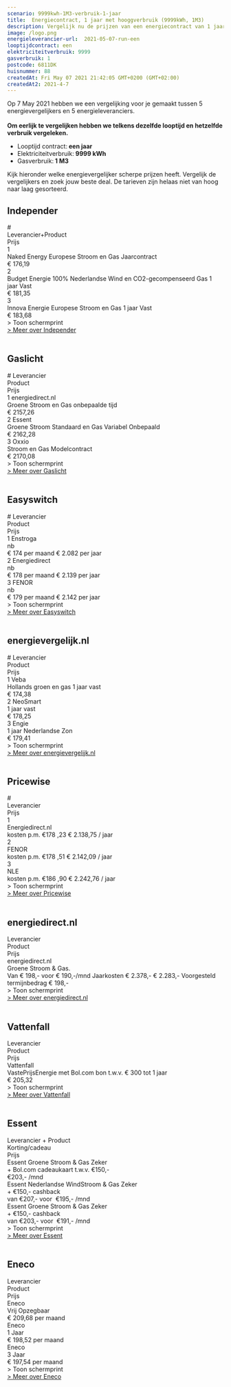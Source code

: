 ```yaml
---
scenario: 9999kwh-1M3-verbruik-1-jaar  
title:  Energiecontract, 1 jaar met hooggverbruik (9999kWh, 1M3)  
description: Vergelijk nu de prijzen van een energiecontract van 1 jaar - hooggverbruik  
image: /logo.png  
energieleverancier-url:  2021-05-07-run-een  
looptijdcontract: een  
elektriciteitverbruik: 9999  
gasverbruik: 1  
postcode: 6811DK  
huisnummer: 88  
createdAt: Fri May 07 2021 21:42:05 GMT+0200 (GMT+02:00)  
createdAt2: 2021-4-7  
---
```

<div class="bg-white rounded mt-10 p-2 text-lg">Op 7 May 2021 hebben we een vergelijking voor je gemaakt tussen 5 energievergelijkers en 5 energieleveranciers.<br><br><strong>Om eerlijk te vergelijken hebben we telkens dezelfde looptijd en hetzelfde verbruik vergeleken.</strong><ul>
<li>Looptijd contract:<strong> een jaar</strong></li>
<li>Elektriciteitverbruik:<strong> 9999 kWh</strong></li>
<li>Gasverbruik:<strong> 1 M3</strong></li>
</ul>
Kijk hieronder welke energievergelijker scherpe prijzen heeft. Vergelijk de vergelijkers en zoek jouw beste deal. De tarieven zijn helaas niet van hoog naar laag gesorteerd.
</div>

## Independer

<div class="p-2 rounded-md tarievenblok bg-gray-50">
<div class="table w-full rounded-xl">
<div class="table-row-group text-xs sm:text-sm md:text-base tracking-tight">
<div class="table-row text-purple-100 bg-purple-900 hover:opacity-95">
<div class="table-cell p-1 uppercase">#</div>
<div class="table-cell p-1 uppercase">Leverancier+Product</div>
<div class="table-cell p-1 uppercase w-3/12">Prijs</div>
</div>
<div class="table-row result-one hover:bg-gray-100">
<div class="table-cell p-1 border-b border-gray-200">1</div>
<div class="table-cell p-1  pr-4 border-b border-gray-200">Naked Energy Europese Stroom en Gas Jaarcontract</div>
<div class="table-cell p-1 border-b border-gray-200">€ 176,19</div>
</div>
<div class="table-row result-two hover:bg-gray-100">
<div class="table-cell p-1 border-b border-gray-200">2</div>
<div class="table-cell p-1  pr-4 border-b border-gray-200">Budget Energie 100% Nederlandse Wind en CO2-gecompenseerd Gas 1 jaar Vast</div>
<div class="table-cell p-1 border-b border-gray-200">€ 181,35</div>
</div>
<div class="table-row result-three hover:bg-gray-100">
<div class="table-cell p-1 border-b border-gray-200">3</div>
<div class="table-cell p-1  pr-4 border-b border-gray-200">Innova Energie Europese Stroom en Gas 1 jaar Vast</div>
<div class="table-cell p-1 border-b border-gray-200">€ 183,68</div>
</div>
</div>
</div>
<div x-data="{show:false}" class="mt-2 print:hidden">
<a x-on:click.prevent="show=!show" x-text="show ? ' > Verberg schermprint' : ' > Toon schermprint'" class="pl-2 text-sm text-gray-400 cursor-pointer rounded-xl focus:outline-none">
<div>   > Toon schermprint </div>
</a>
<div x-show="show" class="tarievenimg" style="display: none;">
<div class="mt-4 bg-gray-100 rounded-xl">
<div class="w-full p-2 text-sm text-center text-gray-400"> om te zien of tarieven correct verwerkt zijn.....</div>

![Vergelijk Independer](/img/el/independer-9999kwh-1M3-verbruik-1-jaar-week18.png "Vergelijk Independer")

</div></div></div>
<div class="pl-2 text-sm text-gray-400 print:hidden">
<a href="/gids/independer" title="Independer">> Meer over Independer</a>
</div>
</div>
<br/>

## Gaslicht

<div class="p-2 rounded-md tarievenblok bg-gray-50">
<div class="table w-full rounded-xl">
<div class="table-row-group text-xs sm:text-sm md:text-base tracking-tight">
<div class="table-row text-purple-100 bg-purple-900 hover:opacity-95">
<div class="table-cell p-1 w-4/12 sm:w-3/12  uppercase"># Leverancier</div>
<div class="table-cell p-1 uppercase">Product</div>
<div class="table-cell p-1 w-4/12 uppercase">Prijs</div>
</div>
<div class="table-row result-one hover:bg-gray-100 ">
<div class="table-cell p-1 border-b border-gray-200">1 energiedirect.nl</div>
<div class="table-cell p-1 pr-4 border-b border-gray-200">Groene Stroom en Gas onbepaalde tijd</div>
<div class="table-cell p-1  border-b border-gray-200">€ 2157,26</div>
</div>
<div class="table-row result-two hover:bg-gray-100">
<div class="table-cell p-1 border-b border-gray-200 ">2 Essent</div>
<div class="table-cell p-1 pr-4 border-b border-gray-200">Groene Stroom Standaard en Gas Variabel Onbepaald</div>
<div class="table-cell p-1 border-b border-gray-200">€ 2162,28</div>
</div>
<div class="table-row result-three hover:bg-gray-100">
<div class="table-cell p-1 border-b border-gray-200 ">3 Oxxio</div>
<div class="table-cell p-1 pr-4 border-b border-gray-200">Stroom en Gas Modelcontract</div>
<div class="table-cell p-1 border-b border-gray-200">€ 2170,08</div>
</div>
</div>
</div>
<div x-data="{show:false}" class="mt-2 print:hidden">
<a x-on:click.prevent="show=!show" x-text="show ? ' > Verberg schermprint' : ' > Toon schermprint'" class="pl-2 text-sm text-gray-400 cursor-pointer rounded-xl focus:outline-none">
<div>   > Toon schermprint </div>
</a>
<div x-show="show" class="tarievenimg" style="display: none;">
<div class="mt-4 bg-gray-100 rounded-xl">
<div class="w-full p-2 text-sm text-center text-gray-400"> om te zien of tarieven correct verwerkt zijn.....</div>
  
![Vergelijk gaslicht](/img/el/gaslicht-9999kwh-1M3-verbruik-1-jaar-week18.png "Vergelijk energietarieven gaslicht")

</div></div></div>
<div class="pl-2 text-sm text-gray-400 print:hidden">
<a href="/gids/gaslicht" title="Gaslicht">> Meer over Gaslicht</a>
</div>
</div>
<br/>

## Easyswitch

<div class="p-2 rounded-md tarievenblok bg-gray-50">
<div class="table w-full rounded-xl">
<div class="table-row-group text-xs sm:text-sm md:text-base tracking-tight">
<div class="table-row text-purple-100 bg-purple-900 hover:opacity-95">
<div class="table-cell p-1 uppercase"># Leverancier</div>
<div class="table-cell p-1 uppercase">Product</div>
<div class="table-cell p-1 w-32 md:w-32 xl:w-60 uppercase">Prijs</div>
</div>
<div class="table-row result-one hover:bg-gray-100">
<div class="table-cell p-1 border-b border-gray-200">1 Enstroga</div>
<div class="table-cell p-1 border-b border-gray-200">nb</div>
<div class="table-cell p-1 pr-3  md:pr-2  border-b border-gray-200">€ 174 per maand € 2.082 per jaar</div>
</div>
<div class="table-row result-two hover:bg-gray-100">
<div class="table-cell p-1 border-b border-gray-200">2 Energiedirect</div>
<div class="table-cell p-1 border-b border-gray-200">nb</div>
<div class="table-cell p-1 pr-3  md:pr-2 border-b border-gray-200">€ 178 per maand € 2.139 per jaar</div>
</div>
<div class="table-row result-three hover:bg-gray-100">
<div class="table-cell p-1 border-b border-gray-200">3 FENOR</div>
<div class="table-cell p-1 border-b border-gray-200">nb</div>
<div class="table-cell p-1 pr-10 sm:pr-5  md:pr-2 border-b border-gray-200">€ 179 per maand € 2.142 per jaar</div>
</div>
</div>
</div>
<div x-data="{show:false}" class="mt-2 print:hidden">
<a x-on:click.prevent="show=!show" x-text="show ? ' > Verberg schermprint' : ' > Toon schermprint'" class="pl-2 text-sm text-gray-400 cursor-pointer rounded-xl focus:outline-none">
<div>   > Toon schermprint </div>
</a>
<div x-show="show" class="tarievenimg" style="display: none;">
<div class="mt-4 bg-gray-100 rounded-xl">
<div class="w-full p-2 text-sm text-center text-gray-400"> om te zien of tarieven correct verwerkt zijn.....</div>

![Vergelijk Easyswitch](/img/el/easyswitch-9999kwh-1M3-verbruik-1-jaar-week18.png "Vergelijk Easyswitch")

</div></div></div>
<div class="pl-2 text-sm text-gray-400 print:hidden">
<a href="/gids/easyswitch" title="Easyswitch">> Meer over Easyswitch</a>
</div>
</div>
<br/>

## energievergelijk.nl

<div class="p-2 rounded-md tarievenblok bg-gray-50">
<div class="table w-full rounded-xl">
<div class="table-row-group text-xs sm:text-sm md:text-base tracking-tight">
<div class="table-row text-purple-100 bg-purple-900 hover:opacity-95">
<div class="table-cell p-1 uppercase"># Leverancier</div>
<div class="table-cell p-1 uppercase">Product</div>
<div class="table-cell p-1 w-3/12 uppercase">Prijs</div>
</div>
<div class="table-row result-one hover:bg-gray-100 ">
<div class="table-cell p-1 border-b border-gray-200">1 Veba</div>
<div class="table-cell p-1 border-b border-gray-200">Hollands groen en gas 1 jaar vast</div>
<div class="table-cell p-1 border-b border-gray-200">€ 174,38</div>
</div>
<div class="table-row result-two hover:bg-gray-100">
<div class="table-cell p-1 border-b border-gray-200 ">2 NeoSmart</div>
<div class="table-cell p-1 border-b border-gray-200">1 jaar vast</div>
<div class="table-cell p-1 border-b border-gray-200">€ 178,25</div>
</div>
<div class="table-row result-three hover:bg-gray-100">
<div class="table-cell p-1 border-b border-gray-200 ">3 Engie</div>
<div class="table-cell p-1 border-b border-gray-200">1 jaar Nederlandse Zon</div>
<div class="table-cell p-1 border-b border-gray-200">€ 179,41</div>
</div>
</div>
</div>
<div x-data="{show:false}" class="mt-2 print:hidden">
<a x-on:click.prevent="show=!show" x-text="show ? ' > Verberg schermprint' : ' > Toon schermprint'" class="pl-2 text-sm text-gray-400 cursor-pointer rounded-xl focus:outline-none">
<div>   > Toon schermprint </div>
</a>
<div x-show="show" class="tarievenimg" style="display: none;">
<div class="mt-4 bg-gray-100 rounded-xl">
<div class="w-full p-2 text-sm text-center text-gray-400"> om te zien of tarieven correct verwerkt zijn.....</div>

![Vergelijk energietarieven energievergelijk.nl](/img/el/energievergelijk-9999kwh-1M3-verbruik-1-jaar-week18.png "Vergelijk energietarieven energievergelijk.nl")

</div></div></div>
<div class="pl-2 text-sm text-gray-400 print:hidden">
<a href="/gids/energievergelijk" title="energievergelijk">> Meer over energievergelijk.nl</a>
</div>
</div>
<br/>

## Pricewise

<div class="p-2 rounded-md tarievenblok bg-gray-50">
<div class="table w-full rounded-xl">
<div class="table-row-group text-xs sm:text-sm md:text-base tracking-tight">
<div class="table-row text-purple-100 bg-purple-900 hover:opacity-95">
<div class="table-cell p-1 uppercase">#</div>
<div class="table-cell p-1 uppercase">Leverancier</div>
<div class="table-cell p-1 w-6/12 xl:w-5/12 md:w-6/12 lg:w-7/12 uppercase">Prijs</div>
</div>
<div class="table-row result-one hover:bg-gray-100">
<div class="table-cell p-1 border-b border-gray-200">1</div>
<div class="table-cell p-1 border-b border-gray-200">Energiedirect.nl</div>
<div class="table-cell p-1 border-b border-gray-200">kosten p.m. €178 ,23 € 2.138,75 / jaar</div>
</div>
<div class="table-row result-two hover:bg-gray-100">
<div class="table-cell p-1 border-b border-gray-200">2</div>
<div class="table-cell p-1 border-b border-gray-200">FENOR</div>
<div class="table-cell p-1 border-b border-gray-200">kosten p.m. €178 ,51 € 2.142,09 / jaar</div>
</div>
<div class="table-row result-three hover:bg-gray-100">
<div class="table-cell p-1 border-b border-gray-200">3</div>
<div class="table-cell p-1 border-b border-gray-200">NLE</div>
<div class="table-cell p-1 border-b border-gray-200">kosten p.m. €186 ,90 € 2.242,76 / jaar</div>
</div>
</div>
</div>
<div x-data="{show:false}" class="mt-2 print:hidden">
<a x-on:click.prevent="show=!show" x-text="show ? ' > Verberg schermprint' : ' > Toon schermprint'" class="pl-2 text-sm text-gray-400 cursor-pointer rounded-xl focus:outline-none">
<div>   > Toon schermprint </div>
</a>
<div x-show="show" class="tarievenimg" style="display: none;">
<div class="mt-4 bg-gray-100 rounded-xl">
<div class="w-full p-2 text-sm text-center text-gray-400"> om te zien of tarieven correct verwerkt zijn.....</div>

![Vergelijk Pricewise](/img/el/pricewise-9999kwh-1M3-verbruik-1-jaar-week18.png "Vergelijk Pricewise")

</div></div></div>
<div class="pl-2 text-sm text-gray-400 print:hidden">
<a href="/gids/pricewise" title="Pricewise">> Meer over Pricewise</a>
</div>
</div>
<br/>

## energiedirect.nl

<div class="p-2 rounded-md tarievenblok bg-gray-50">
<div class="table w-full rounded-xl">
<div class="table-row-group text-xs sm:text-sm md:text-base tracking-tight">
<div class="table-row text-purple-100 bg-purple-900 hover:opacity-95">
<div class="table-cell p-1 uppercase">Leverancier</div>
<div class="table-cell p-1 uppercase">Product</div>
<div class="table-cell p-1 w-6/12 uppercase">Prijs</div>
</div>
<div class="table-row result-one hover:bg-gray-100">
<div class="table-cell p-1 border-b border-gray-200">energiedirect.nl</div>
<div class="table-cell p-1 border-b border-gray-200">Groene Stroom & Gas.</div>
<div class="table-cell p-1 border-b border-gray-200">Van € 198,- voor € 190,-/mnd Jaarkosten € 2.378,- € 2.283,- Voorgesteld termijnbedrag € 198,-</div>
</div>
</div>
</div>
<div x-data="{show:false}" class="mt-2 print:hidden">
<a x-on:click.prevent="show=!show" x-text="show ? ' > Verberg schermprint' : ' > Toon schermprint'" class="pl-2 text-sm text-gray-400 cursor-pointer rounded-xl focus:outline-none">
<div>   > Toon schermprint </div>
</a>
<div x-show="show" class="tarievenimg" style="display: none;">
<div class="mt-4 bg-gray-100 rounded-xl">
<div class="w-full p-2 text-sm text-center text-gray-400"> om te zien of tarieven correct verwerkt zijn.....</div>

![Vergelijk energietarieven energiedirect.nl](/img/el/energiedirect-9999kwh-1M3-verbruik-1-jaar-week18.png "Vergelijk energietarieven energiedirect.nl")

</div></div></div>
<div class="pl-2 text-sm text-gray-400 print:hidden">
<a href="/gids/energiedirect" title="energiedirect.nl">> Meer over energiedirect.nl</a>
</div>
</div>
<br/>

## Vattenfall

<div class="p-2 rounded-md tarievenblok bg-gray-50">
<div class="table w-full rounded-xl">
<div class="table-row-group text-xs sm:text-sm md:text-base tracking-tight">
<div class="table-row text-purple-100 bg-purple-900 hover:opacity-95">
<div class="table-cell p-1 uppercase">Leverancier</div>
<div class="table-cell p-1 uppercase">Product</div>
<div class="table-cell p-1 w-3/12 uppercase">Prijs</div>
</div>
<div class="table-row result-one hover:bg-gray-100">
<div class="table-cell p-1 border-b border-gray-200">Vattenfall</div>
<div class="table-cell p-1 pr-4 border-b border-gray-200">VastePrijsEnergie met Bol.com bon t.w.v. € 300 tot 1 jaar</div>
<div class="table-cell p-1 border-b border-gray-200">€ 205,32</div>
</div>
</div>
</div>
<div x-data="{show:false}" class="mt-2 print:hidden">
<a x-on:click.prevent="show=!show" x-text="show ? ' > Verberg schermprint' : ' > Toon schermprint'" class="pl-2 text-sm text-gray-400 cursor-pointer rounded-xl focus:outline-none">
<div>   > Toon schermprint </div>
</a>
<div x-show="show" class="tarievenimg" style="display: none;">
<div class="mt-4 bg-gray-100 rounded-xl">
<div class="w-full p-2 text-sm text-center text-gray-400"> om te zien of tarieven correct verwerkt zijn.....</div>

![Vergelijk energietarieven Vattenfall](/img/el/vattenfall-9999kwh-1M3-verbruik-1-jaar-week18.png "Vergelijk energietarieven Vattenfall")

</div></div></div>
<div class="pl-2 text-sm text-gray-400 print:hidden">
<a href="/gids/vattenfall" title="Vattenfall">> Meer over Vattenfall</a>
</div>
</div>
<br/>

## Essent

<div class="p-2 rounded-md tarievenblok bg-gray-50">
<div class="table w-full rounded-xl">
<div class="table-row-group text-xs sm:text-sm md:text-base tracking-tight">
<div class="table-row text-purple-100 bg-purple-900 hover:opacity-95">
<div class="table-cell p-1 uppercase">Leverancier + Product</div>
<div class="table-cell p-1 uppercase">Korting/cadeau</div>
<div class="table-cell p-1 w-3/12 uppercase">Prijs</div>
</div>
<div class="table-row result-one hover:bg-gray-100">
<div class="table-cell p-1 border-b border-gray-200">Essent Groene Stroom & Gas Zeker</div>
<div class="table-cell p-1 border-b border-gray-200">+ Bol.com cadeaukaart t.w.v. €150,-</div>
<div class="table-cell p-1 border-b border-gray-200">€203,- /mnd</div>
</div>
<div class="table-row result-two hover:bg-gray-100">
<div class="table-cell p-1 border-b border-gray-200">Essent Nederlandse WindStroom & Gas Zeker</div>
<div class="table-cell p-1 border-b border-gray-200">+ €150,- cashback</div>
<div class="table-cell p-1 border-b border-gray-200">van €207,- voor  €195,- /mnd</div>
</div>
<div class="table-row result-three hover:bg-gray-100">
<div class="table-cell p-1 border-b border-gray-200">Essent Groene Stroom & Gas Zeker</div>
<div class="table-cell p-1 border-b border-gray-200">+ €150,- cashback</div>
<div class="table-cell p-1 border-b border-gray-200">van €203,- voor  €191,- /mnd</div>
</div>
</div>
</div>
<div x-data="{show:false}" class="mt-2 print:hidden">
<a x-on:click.prevent="show=!show" x-text="show ? ' > Verberg schermprint' : ' > Toon schermprint'" class="pl-2 text-sm text-gray-400 cursor-pointer rounded-xl focus:outline-none">
<div>   > Toon schermprint </div>
</a>
<div x-show="show" class="tarievenimg" style="display: none;">
<div class="mt-4 bg-gray-100 rounded-xl">
<div class="w-full p-2 text-sm text-center text-gray-400"> om te zien of tarieven correct verwerkt zijn.....</div>

![Vergelijk energietarieven Essent](/img/el/essent-9999kwh-1M3-verbruik-1-jaar-week18.png "Vergelijk energietarieven Essent")

</div></div></div><div class="pl-2 text-sm text-gray-400 print:hidden">
<a href="/gids/essent" title="Essent">> Meer over Essent</a>
</div>
</div>
<br/>

## Eneco

<div class="p-2 rounded-md tarievenblok bg-gray-50">
<div class="table w-full rounded-xl">
<div class="table-row-group text-xs sm:text-sm md:text-base tracking-tight">
<div class="table-row text-purple-100 bg-purple-900 hover:opacity-95">
<div class="table-cell p-1 uppercase">Leverancier</div>
<div class="table-cell p-1 uppercase">Product</div>
<div class="table-cell p-1 uppercase">Prijs</div>
</div>
<div class="table-row result-one hover:bg-gray-100">
<div class="table-cell p-1 border-b border-gray-200">Eneco</div>
<div class="table-cell p-1 border-b border-gray-200">Vrij Opzegbaar</div>
<div class="table-cell p-1 border-b border-gray-200">€ 209,68 per maand</div>
</div>
<div class="table-row result-two hover:bg-gray-100">
<div class="table-cell p-1 border-b border-gray-200 ">Eneco</div>
<div class="table-cell p-1 border-b border-gray-200">1 Jaar</div>
<div class="table-cell p-1 border-b border-gray-200">€ 198,52 per maand</div>
</div>
<div class="table-row result-three hover:bg-gray-100">
<div class="table-cell p-1 border-b border-gray-200 ">Eneco</div>
<div class="table-cell p-1 border-b border-gray-200">3 Jaar</div>
<div class="table-cell p-1 border-b border-gray-200">€ 197,54 per maand</div>
</div>
</div>
</div>
<div x-data="{show:false}" class="mt-2 print:hidden">
<a x-on:click.prevent="show=!show" x-text="show ? ' > Verberg schermprint' : ' > Toon schermprint'" class="pl-2 text-sm text-gray-400 cursor-pointer rounded-xl focus:outline-none">
<div>   > Toon schermprint </div>
</a>
<div x-show="show" class="tarievenimg" style="display: none;">
<div class="mt-4 bg-gray-100 rounded-xl">
<div class="w-full p-2 text-sm text-center text-gray-400"> om te zien of tarieven correct verwerkt zijn.....</div>

![Vergelijk energietarieven Eneco](/img/el/eneco-9999kwh-1M3-verbruik-1-jaar-week18.png "Vergelijk energietarieven Eneco")

</div></div></div>
<div class="pl-2 text-sm text-gray-400 print:hidden">
<a href="/gids/eneco" title="Eneco">> Meer over Eneco</a>
</div>
</div>
<br/>
